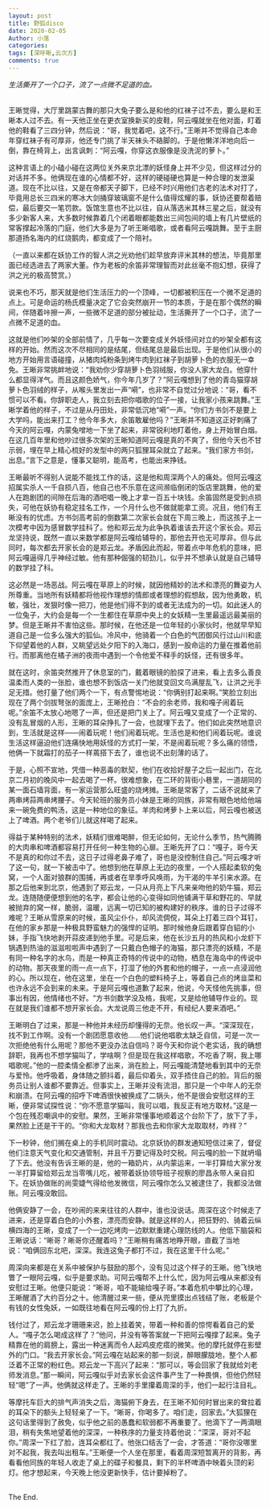 ```yaml
---
layout: post
title: 野狐disco
date: 2020-02-05
Author: 小落
categories: 
tags: [深呼晰,云次方]
comments: true
--- 
```





*生活撕开了一个口子，流了一点微不足道的血。*<br><br>
<!-- more -->

王晰觉得，大厅里跳蒙古舞的那只大兔子要么是和他的红袜子过不去，要么是和王晰本人过不去。有一天他正坐在更衣室换新买的皮鞋，阿云嘎就坐在他对面，盯着他的鞋看了三四分钟，然后说：“哥，我觉着吧，这不行。”王晰并不觉得自己本命年穿红袜子有可厚非，他还专门挑了半天袜头不硌脚的。于是他懒洋洋地向后一倒，靠在椅背上，出言讽刺：“阿云嘎，你穿这衣服像是没洗泥的萝卜。”<br>



这种言语上的小磕小碰在这两位关外来京北漂的妖怪身上并不少见，但这样过分的对话并不多。他俩现在谁的心情都不好，这样的硬碰硬也算是一种合理的发泄渠道。现在不比以往，又是在帝都天子脚下，已经不时兴用他们古老的法术对打了，毕竟用总长三四米的寒冰大剑捅穿玻璃窗不是什么值得炫耀的事，妖协还要帮着赔偿，最后要交一笔罚款。饭馆生意也不比以往，自从落选米其林三星之后，就没有多少新客人来，大多数时候靠着几个闭着眼都能数出三间包间的墙上有几片壁纸的常客撑起冷落的门庭，他们大多是为了听王晰唱歌，或者看阿云嘎跳舞。至于主厨那道扬名海内的红烧鹅肉，都变成了一个陪衬。<br>



（一直以来都在妖协工作的智人洪之光劝他们趁早放弃评米其林的想法，毕竟那里面已经选进去了两家大董。作为老板的余笛非常理智而对此丝毫不抱幻想，获得了洪之光的极高赞赏。）<br>



说来也不巧，那天就是他们生活压力的一个顶峰，一切都被积压在一个微不足道的点上。可是命运的杨氏模量决定了它会突然崩开一节的本质，于是在那个偶然的瞬间，伴随着咔擦一声，一些微不足道的部分被扯动，生活撕开了一个口子，流了一点微不足道的血。<br>



这就是他们吵架的全部前情了，几乎每一次要变成关外妖怪间对立的吵架全都有这样的开始。然而这次不尽相同的是结尾，但结尾总是最后出现。于是他们从很小的地方开始用言语碰撞，从猪肉炖粉条到烤牛肉到红袜子到胡萝卜色的衣服无一幸免。王晰非常挑衅地说：“我劝你少穿胡萝卜色羽绒服，你没人家大龙白。他穿什么都显得洋气。而且这颜色娇气，你今年几岁了？”阿云嘎想到了他的青岛猫穿胡萝卜色羽绒的样子，从喉头里发出一声“嗬”，也非常不自觉过分地说：“哥，看不惯可以不看。你辞职走人，我立刻去把你唱歌的位子一接，让我家小孩来跳舞。”王晰学着他的样子，不过是从丹田处，非常低沉地“嗬”一声。“你们方书剑不是要上大学吗，能出来打工？他今年多大，余笛敢雇他吗？”王晰并不知道这正好刺痛了今天的阿云嘎，内蒙兔噌地一下坐了起来，非常锐利地盯着他，身上开始冒白烟。在这几百年里和他吵过很多次架的王晰知道阿云嘎是真的不爽了，但他今天也不甘示弱，埋在早上精心梳好的发型中的两只狐狸耳朵就立了起来。“我们家方书剑，出息。”言下之意是，懂事又聪明，能高考，也能出来挣钱。<br>



王晰最听不得别人说能不能找工作的话，这是他和周深两个人的痛处。但阿云嘎这招属实杀人一千自损八百，他自己也不乐意在这间濒临倒闭的饭店里跳舞，他的爱人在跑剧团的间隙在后海的酒吧唱一晚上才拿一百五十块钱。余笛固然是受到点损失，可他在妖协有稳定挂名工作，一个月什么也不做就能拿工资。况且，他们有王晰没有的忧虑。方书剑高考前的倒数第二次家长会就在下周三晚上，而这孩子上一次模考中因为感冒数学挂科了。他和郑云龙为此争执着谁该去开这个家长会。郑云龙坚持说，既然一直以来数学都是阿云嘎给辅导的，那他去开也无可厚非。但与此同时，每次都去开家长会的是郑云龙。矛盾因此而起，带着点中年危机的意味，把阿云嘎逼得几乎神经过敏。他有那种倔强的韧劲儿，似乎并不想承认就是自己辅导的数学挂了科。<br>



这必然是一场恶战。阿云嘎在草原上的时候，就因他精妙的法术和漂亮的舞姿为人所尊重。当地所有妖精都将他视作理想的情郎或者理想的假想敌，因为他勇敢，机敏，强壮，发狠时像一把刀，他是他们得不到的或者无法成为的一切。如此迷人的一位兔子，大约会是每一个一生都住在草原中央上的女妖精一生里最遥远最美丽的梦。但是王晰并不害怕这些。那时候，在他还是一位年轻的小家伙时，他就早早知道自己是一位多么强大的狐仙。冷风中，他骑着一个白色的气团御风行过山川和底下仰望着他的人群，又眺望远处夕阳下的入海口，感到一股命运的力量在推着他前行。而那离他在橘子洲的夜雨中遇到一个令他爱不释手的妖怪，还有很多年。<br>



就在这时，余笛突然推开了休息室的门，戴着眼镜的脸探了进来，看上去多么善良温柔而人类的一张脸，谁也想不到饭店一关门他就变回文鸟满屋乱飞，让洪之光手足无措。他打量了他们两个一下，有点警惕地说：“你俩别打起来啊。”笑脸立刻出现在了两个剑拔弩张的面庞上，王晰抢白：“不会的余老师，我和嘎子闹着玩呢。”余笛不太放心地嗯了一声，但还是把门关上了。阿云嘎又变成了一个正常的、没有乱冒烟的人形，王晰的耳朵挣扎了一会，也就埋下去了。他们如此突然地意识到，生活就是这样——闹着玩呢！他们闹着玩呢。生活也是和他们闹着玩呢。谁说生活这样逼迫他们连痛快地用妖怪的方式打一架，不是闹着玩呢？多么痛的领悟，他俩一下就霜打的茄子一样蔫搭下去了，谁也说不出刻薄的话了。<br>



于是，心照不宣地，凭借一种恶毒的默契，他们在收拾好屋子之后一起出门，在北京二月初的晚风中一起去喝了一杯。很难想象，在二环的背街小巷里，一道胡同的某一面石墙背面，有一家运营那么旺盛的烧烤摊。王晰是常客了，二话不说就来了两串烤蒜两串烤腰子。今天轮班的服务员小妹是王晰的同族，非常有眼色地给他端来一碗免费的鸭汤，这是一种地位的象征。羊肉和烤萝卜上来以后，阿云嘎也被送上了啤酒。两个老爷们儿就这样喝了起来。<br>



得益于某种特别的法术，妖精们很难喝醉，但无论如何，无论什么季节，热气腾腾的大肉串和啤酒都容易打开任何一种生物的心扉。王晰先开了口：“嘎子，哥今天不是真的和你过不去，这日子过得老鼻子难了，哥也是没控制住自己。”阿云嘎才听了这一句，就一下被击中了。他想到他在草原上无边的夜里，一个人搭起柔软的兔窝，一个人面对狼群的围捕，再或者在旱季呼风唤雨，为干渴的牛羊引来水源。在那之后他来到北京，他遇到了郑云龙，一只从月亮上下凡来亲吻他的奶牛猫，郑云龙。连随随便便想到他的名字，都会让他的心变得如同他铺满干草和野花的、早就被抛弃的窝一样，脆弱，温暖，远离一切已知的被构建好的秩序。谁的日子过得不难呢？王晰从雪原来的时候，虽风尘仆仆，却风流倜傥，耳朵上打着三四个耳钉，在他的家乡那是一种极具野蛮魅力的强悍的证明。那时候他身后跟着穿白貂的小妹，手指飞快地剥开蒜皮递到他手里。可是后来，他在长沙五月的热风和小龙虾下锅遇到热油的滋滋啦啦声中遇到了一只戴白色帽子的海猫，那只漂亮的妖精，不是有同一种名字的水鸟，而是一种真正奇特的传说中的动物，栖息在海岛中的传说中的动物。那天夜里的雨一点一点下，打湿了他的外套和他的帽子，一点一点浸润他的心。所以现在，他在这里，坐在一个白色的塑料椅子上，等着自己点的烤韭菜和也许永远不会到来的未来。于是阿云嘎也道歉了起来，他说，今天怪他先挑事，但事出有因，他情绪也不好。“方书剑数学没及格，我呢，又是给他辅导作业的。现在就是我们谁都不想开家长会。大龙说周三他走不开，有经纪人要来酒吧。”<br>



王晰明白了过来，那是一种他并未经历却懂得的无奈。他长叹一声。“深深现在，找不到工作啊。没有一个剧团愿意收他……他们说他唱歌太缺乏自信，可是一次一次拒绝他有什么用呢？那他不更没办法自信吗？哥今天和你说个老实话，我的确想辞职，我再也不想学猫叫了，学啥啊？但是现在我这样唱歌，不吃香了啊，我上哪唱歌呢。”他的一腔柔情全都渗了出来，淌在脸上，阿云嘎能清楚地看到其中的无奈与爱怜。他呼吸着，身体随之颤抖着，最后仰着头，双手捂住自己的脸。背后的服务员让别人谁都不要靠近。但事实上，王晰并没有流泪，那只是一个中年人的无奈和崩溃。在阿云嘎的招呼下啤酒很快被换成了二锅头，他不是很会安慰这样的王晰，便非常试探性说：“你不愿意学猫叫，我可以唱，我反正有地方取材。”这是一个包在残忍嘲讽中的安慰。果然，王晰非常懂事地顺着这个台阶下了，放下了手，果然脸上还是干干的。“你和大龙取材？那我也去和你家大龙取取材，咋样？”<br>



下一秒钟，他们搁在桌上的手机同时震动。北京妖协的群发通知短信过来了，督促他们注意天气变化和交通管制，并且千万要记得及时交税。阿云嘎的脸一下就坍塌了下去。他没有告诉王晰的是，他的一箱奶片，从内蒙运来，一半打算给大家分发一半打算留给郑云龙当零嘴儿吃，被带着妖协领导班子视察的廖昌永带人亲自扣下。在妖协做账的尚雯婕气得给他发微信，阿云嘎你怎么又被逮住了，我都没法做账。阿云嘎没敢回。<br>

他俩安静了一会，在吵闹的来来往往的人群中，谁也没说话。周深在这个时候走了进来，还是穿着白色的小外套，漂亮而安静。就是这样的人，把狂野的、骑着云纵横四海的王晰，变成了一个一边吃烤肉一边默默重建心理防线的人。他低下脑袋和王晰说话：“晰哥？晰哥你还醒着吗？”王晰稍有痛苦地睁开眼，直截了当地说：“咱俩回东北吧，深深。我连这兔子都打不过，我在这里干什么呢。”<br>



周深向来都是在关系中被保护与鼓励的那个，没有见过这个样子的王晰。他飞快地瞥了一眼阿云嘎，似乎是要求助。可阿云嘎帮不上什么忙，因为阿云嘎从来都没有安慰过王晰。他便只能说：“晰哥，咱不能输给嘎子哥。”本着危机中攀比的心理，王晰醒酒了大约百分之十。他清醒过来一些，便从兜里摸出点钱结了账，老板是个有钱的女性兔妖，一如既往地看在阿云嘎的份上打了九折。<br>



钱付过了，郑云龙才珊珊来迟，脸上挂着笑，带着一种和善的惊愕看着自己的爱人。“嘎子怎么喝成这样了？”他问，并没有等答案就一下把阿云嘎撑了起来。兔子精靠在他的肩膀上，露出一种迷离而令人起鸡皮疙瘩的微笑。他的摩托就停在影壁外的门口。“我去开家长会。”阿云嘎在站起来的那一刻说，醉眼朦胧地，整个人都泛着不正常的粉红色。郑云龙一下高兴了起来：“那可以，等会回家了我就给刘老师发消息。”那一瞬间，阿云嘎似乎对去家长会这件事产生了一种畏惧，但他仍然轻轻“嗯”了一声。他俩就这样走了。王晰的手里攥着周深的手，他们一起行注目礼。<br>



等摩托车巨大的排气声消失之后，海猫俯下身去，在王晰不知何时冒出来的耷拉着的耳朵下的额头上轻轻亲了一下。“晰哥，你喝多了。咱们走，回家去。”大狐狸在这句话里得到了赦免，似乎他之前的愚蠢和软弱都不再重要了。他滴下了一两滴眼泪，稍有失焦地望着他的深深，一种秩序的力量支持着他说：“深深，哥对不起你。”周深一下红了脸，连耳朵都红了。他张口结舌了一会，才答道：“哥你没哪里对不起我，我去叫出租车。”王晰便一个人坐在那里，看着周深短暂离开的背影，再看看他同族的年轻人收走了桌上的碟子和餐具，剩下的半杯啤酒中映着头顶的彩灯。他才想起来，今天晚上他没更新快手，估计要掉粉了。<br><br>



The End.
